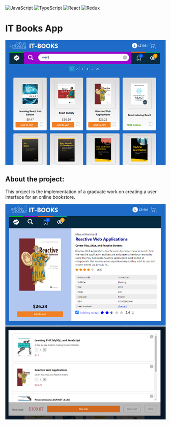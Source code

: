 ![JavaScript](https://img.shields.io/badge/javascript-%23323330.svg?style=for-the-badge&logo=javascript&logoColor=%23F7DF1E)
![TypeScript](https://img.shields.io/badge/typescript-%23007ACC.svg?style=for-the-badge&logo=typescript&logoColor=white)
![React](https://img.shields.io/badge/react-%2320232a.svg?style=for-the-badge&logo=react&logoColor=%2361DAFB)
![Redux](https://img.shields.io/badge/redux-%23593d88.svg?style=for-the-badge&logo=redux&logoColor=white)


**<h1>IT Books App</h1>**

![Splash screen](./src/docs/screen_1.png)

**<h2>About the project:</h2>**
This project is the implementation of a graduate work on creating a user interface for an online bookstore.


![main screen](./src/docs/screen_2.png)
![settings screen](./src/docs/screen_3.png)
